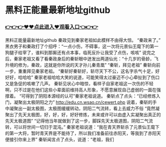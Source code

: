 # 黑料正能量最新地址github

### <a href="https://https://github.com/lourv/hair/issues/1">👉👉👉♥♥点此进入♥观看入口👈👉👉</a>

黑料正能量最新地址github
 秦政见到秦家老祖如此模样不由得大惊。
    “秦政来了。”
    黑衣男子和秦政打了个招呼：“一点小伤，不碍事，这一次将元景仙王麾下的第一狗腿子给宰了，谁料到那厮还有点本事，临死反扑让我受了点伤，咳咳”
    说完之后，秦家老祖又看了看秦政身后的秦斩眼中迸发出两道仙光：“十几岁的骨龄，飞升境的修为，秦政，这就是你所说的天才孙儿秦青凰”
    “秦斩，拜见老祖”
    秦斩向前一步，重重拜见秦家老祖。
    “秦斩好秦斩好，斩尽天下不公，这名字杀气十足，好好好，哈哈哈”
    秦家老祖哈哈大笑的说道，可能笑得太过豪迈不小心牵扯到了伤口又是急促的咳嗽了几声。
    秦斩见状心中暗惊，看样子自家老祖这一次伤的不轻啊，只不过是在他们这些小辈面前维持高人形象，不愿意展现自己虚弱的一面在强撑着。
    “可得到了阴阳本源经的认可”秦家老祖说道。
    秦斩点了点头：“已经修炼入门，凝聚出太极阴阳之力”
    http://edu.cn.wsao.cn/cewert.php
    说着，秦斩的手中凝聚出一副太极图，太极图缓缓转动，阴阳二气流转，看上去威力不俗
    “竟然凝聚出了先天太极图，好，好，好，好好修炼，未来或许可以由虚入实凝聚出真正的先天太极道图”
    “记得他当年就做到了这一步，脚踩先天太极道图，阴阳二气流转，可以将世间一切归于混沌。”
    秦家老祖说道：“我在青天界斩杀了元景仙王麾下的第一大将，暂时青天界是不能待了，所以我们准备前往赤阳天，等我到了赤阳天便接引你来上界”
    秦斩闻言点了点头，说道：“老祖，我们
